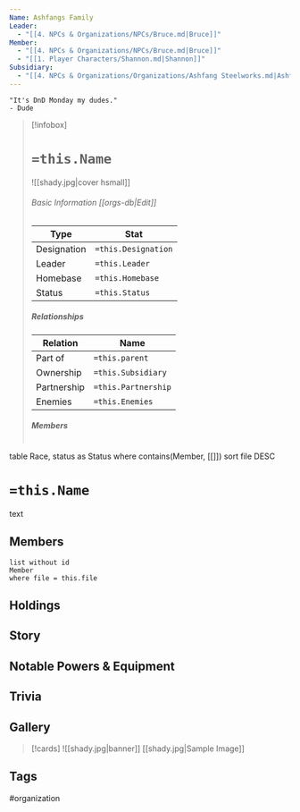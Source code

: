 ```yaml
---
Name: Ashfangs Family
Leader:
  - "[[4. NPCs & Organizations/NPCs/Bruce.md|Bruce]]"
Member:
  - "[[4. NPCs & Organizations/NPCs/Bruce.md|Bruce]]"
  - "[[1. Player Characters/Shannon.md|Shannon]]"
Subsidiary:
  - "[[4. NPCs & Organizations/Organizations/Ashfang Steelworks.md|Ashfang Steelworks]]"
---
```

	"It's DnD Monday my dudes." 
	- Dude

> [!infobox]
> # `=this.Name`
> ![[shady.jpg|cover hsmall]]
> ###### Basic Information [[orgs-db|Edit]]
> | Type | Stat |
> | ---- | ---- |
> |Designation|`=this.Designation`|
> | Leader | `=this.Leader` |
> | Homebase | `=this.Homebase` |
> | Status | `=this.Status` |
> ##### Relationships
> | Relation| Name |
> | ---- | ---- |
> |Part of|`=this.parent`|
> |Ownership | `=this.Subsidiary`| 
> |Partnership|`=this.Partnership`|
> |Enemies|`=this.Enemies`|
> ##### Members
> ```dataview
table Race, status as Status
where contains(Member, [[]])
sort file DESC

# `=this.Name`
text
## Members
```dataview
list without id 
Member
where file = this.file
```
## Holdings
## Story
## Notable Powers & Equipment
## Trivia

## Gallery
>[!cards]
>![[shady.jpg|banner]]
>[[shady.jpg|Sample Image]]
>

## Tags
#organization